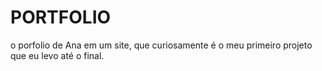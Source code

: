 # PORTFOLIO
o porfolio de Ana em um site, que curiosamente é o meu primeiro projeto que eu levo até o final. 
